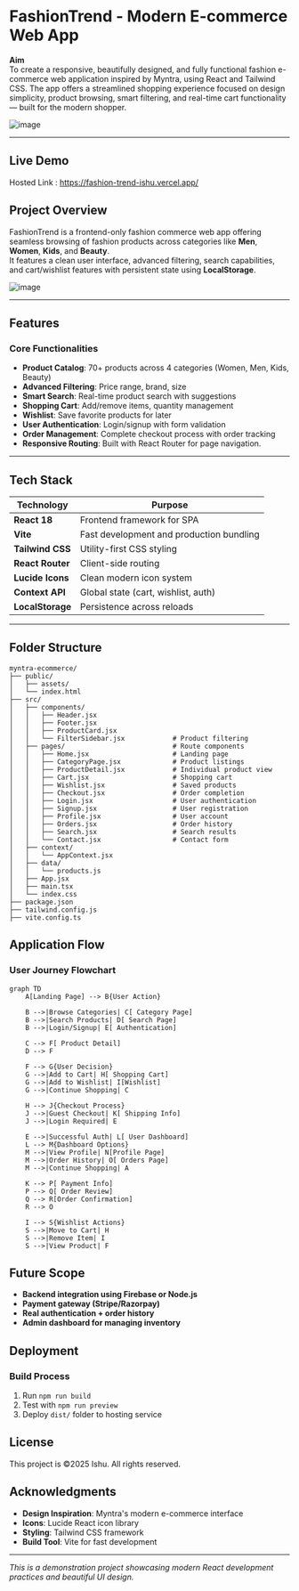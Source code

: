 # FashionTrend - Modern E-commerce Web App

 **Aim**  
 To create a responsive, beautifully designed, and fully functional fashion e-commerce web application inspired by Myntra, using React and Tailwind CSS. The app offers a streamlined shopping experience focused on design simplicity, product browsing, smart filtering, and real-time cart functionality — built for the modern shopper.

![image](https://github.com/user-attachments/assets/efc5c5e8-4fd6-4891-8b19-fba307e57846)


---
## Live Demo

Hosted Link : https://fashion-trend-ishu.vercel.app/

##  Project Overview

FashionTrend is a frontend-only fashion commerce web app offering seamless browsing of fashion products across categories like **Men**, **Women**, **Kids**, and **Beauty**.  
It features a clean user interface, advanced filtering, search capabilities, and cart/wishlist features with persistent state using **LocalStorage**.

![image](https://github.com/user-attachments/assets/2213a188-7b38-4f34-8093-f27fd35aac55)


---

## Features 

###  Core Functionalities
- **Product Catalog**: 70+ products across 4 categories (Women, Men, Kids, Beauty)
- **Advanced Filtering**: Price range, brand, size
- **Smart Search**: Real-time product search with suggestions
- **Shopping Cart**: Add/remove items, quantity management
- **Wishlist**: Save favorite products for later
- **User Authentication**: Login/signup with form validation
- **Order Management**: Complete checkout process with order tracking
- **Responsive Routing**: Built with React Router for page navigation.

---

##  Tech Stack

| Technology     | Purpose                                     |
|----------------|---------------------------------------------|
| **React 18**    | Frontend framework for SPA                 |
| **Vite**        | Fast development and production bundling   |
| **Tailwind CSS**| Utility-first CSS styling                  |
| **React Router**| Client-side routing                        |
| **Lucide Icons**| Clean modern icon system                   |
| **Context API** | Global state (cart, wishlist, auth)        |
| **LocalStorage**| Persistence across reloads                 |

---

##  Folder Structure
```
myntra-ecommerce/
├── public/
│   ├── assets/                
│   └── index.html
├── src/
│   ├── components/                      
│   │   ├── Header.jsx                  
│   │   ├── Footer.jsx                   
│   │   ├── ProductCard.jsx              
│   │   └── FilterSidebar.jsx            # Product filtering
│   ├── pages/                           # Route components
│   │   ├── Home.jsx                     # Landing page
│   │   ├── CategoryPage.jsx             # Product listings
│   │   ├── ProductDetail.jsx            # Individual product view
│   │   ├── Cart.jsx                     # Shopping cart
│   │   ├── Wishlist.jsx                 # Saved products
│   │   ├── Checkout.jsx                 # Order completion
│   │   ├── Login.jsx                    # User authentication
│   │   ├── Signup.jsx                   # User registration
│   │   ├── Profile.jsx                  # User account
│   │   ├── Orders.jsx                   # Order history
│   │   ├── Search.jsx                   # Search results
│   │   └── Contact.jsx                  # Contact form
│   ├── context/
│   │   └── AppContext.jsx               
│   ├── data/
│   │   └── products.js                  
│   ├── App.jsx                          
│   ├── main.tsx                         
│   └── index.css                        
├── package.json
├── tailwind.config.js
├── vite.config.ts
```
##  Application Flow

### User Journey Flowchart

```mermaid
graph TD
    A[Landing Page] --> B{User Action}
    
    B -->|Browse Categories| C[ Category Page]
    B -->|Search Products| D[ Search Page]
    B -->|Login/Signup| E[ Authentication]
    
    C --> F[ Product Detail]
    D --> F
    
    F --> G{User Decision}
    G -->|Add to Cart| H[ Shopping Cart]
    G -->|Add to Wishlist| I[Wishlist]
    G -->|Continue Shopping| C
    
    H --> J{Checkout Process}
    J -->|Guest Checkout| K[ Shipping Info]
    J -->|Login Required| E
    
    E -->|Successful Auth| L[ User Dashboard]
    L --> M{Dashboard Options}
    M -->|View Profile| N[Profile Page]
    M -->|Order History| O[ Orders Page]
    M -->|Continue Shopping| A
    
    K --> P[ Payment Info]
    P --> Q[ Order Review]
    Q --> R[Order Confirmation]
    R --> O
    
    I --> S{Wishlist Actions}
    S -->|Move to Cart| H
    S -->|Remove Item| I
    S -->|View Product| F
```

## Future Scope
- **Backend integration using Firebase or Node.js**
- **Payment gateway (Stripe/Razorpay)**
- **Real authentication + order history**
- **Admin dashboard for managing inventory**

##  Deployment

### Build Process
1. Run `npm run build`
2. Test with `npm run preview`
3. Deploy `dist/` folder to hosting service

##  License

This project is ©2025 Ishu. All rights reserved.

##  Acknowledgments

- **Design Inspiration**: Myntra's modern e-commerce interface
- **Icons**: Lucide React icon library
- **Styling**: Tailwind CSS framework
- **Build Tool**: Vite for fast development

---

*This is a demonstration project showcasing modern React development practices and beautiful UI design.*
